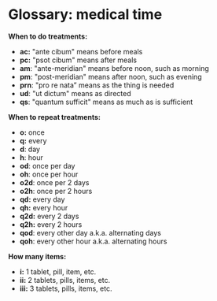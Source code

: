 # Glossary: medical time

**When to do treatments:**

* **ac:** "ante cibum" means before meals
* **pc:** "psot cibum" means after meals
* **am**: "ante-meridian" means before noon, such as morning
* **pm**: "post-meridian" means after noon, such as evening
* **prn**: "pro re nata” means as the thing is needed
* **ud**: "ut dictum" means as directed
* **qs**: "quantum sufficit" means as much as is sufficient

**When to repeat treatments:**

* **o:** once
* **q:** every
* **d**: day
* **h**: hour
* **od**: once per day
* **oh**: once per hour
* **o2d**: once per 2 days
* **o2h**: once per 2 hours
* **qd:** every day
* **qh:** every hour
* **q2d:** every 2 days
* **q2h:** every 2 hours
* **qod**: every other day a.k.a. alternating days
* **qoh**: every other hour a.k.a. alternating hours

**How many items:**

* **i:** 1 tablet, pill, item, etc.
* **ii:** 2 tablets, pills, items, etc.
* **iii:** 3 tablets, pills, items, etc.
